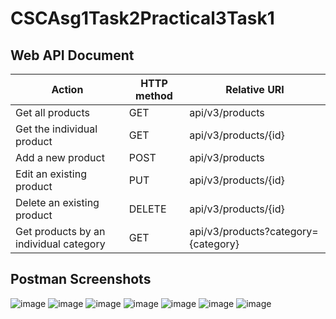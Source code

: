 # CSCAsg1Task2Practical3Task1

## Web API Document
Action | HTTP method | Relative URI
-- | -- | --
Get all products | GET | api/v3/products
Get the individual product | GET | api/v3/products/{id}
Add a new product | POST | api/v3/products
Edit an existing product | PUT | api/v3/products/{id}
Delete an existing product | DELETE | api/v3/products/{id}
Get products by an individual category | GET | api/v3/products?category={category}

## Postman Screenshots
![image](https://user-images.githubusercontent.com/40429653/60277919-1669f200-9931-11e9-9e1d-80bff7c52573.png)
![image](https://user-images.githubusercontent.com/40429653/60278056-5204bc00-9931-11e9-9fc3-f15d834de4c7.png)
![image](https://user-images.githubusercontent.com/40429653/60278127-6648b900-9931-11e9-8a52-c60fecff8753.png)
![image](https://user-images.githubusercontent.com/40429653/60278171-7eb8d380-9931-11e9-8622-2105327b31e5.png)
![image](https://user-images.githubusercontent.com/40429653/60278229-a14aec80-9931-11e9-8f15-d05367084526.png)
![image](https://user-images.githubusercontent.com/40429653/60278277-ba539d80-9931-11e9-8a02-66ad6870ea4f.png)
![image](https://user-images.githubusercontent.com/40429653/60278325-cc354080-9931-11e9-979d-4f99d20defe7.png)


